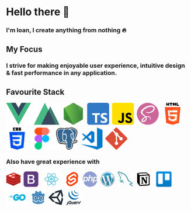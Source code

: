 # Hello there 👋

### I'm Ioan, I create anything from nothing 🔥

## My Focus

### I strive for making enjoyable user experience, intuitive design & fast performance in any application.

##	Favourite Stack
<div style="display: flex; flex-wrap: wrap; gap: 8px;" markdown="1">
	<img width="68px" alt="vuejs" src="img/vue.png" />
	<img width="70px" alt="nuxt" src="img/nuxt.jpg" />
	<img width="60px" alt="nodejs" src="img/nodejs.png" />
	<img width="60px" alt="ts" src="img/typescript.png" />
	<img width="60px" alt="js" src="img/js.png" style="border-radius: 5px;" markdown="1" />
	<img width="60px" alt="sass" src="img/sass.png" />
	<img width="60px" alt="html5" src="img/html.png" />
	<img width="60px" alt="css3" src="img/css.png" />
	<img width="60px" alt="figma" src="img/figma.png" />
	<img width="60px" alt="postgre" src="img/postgre.png" />
	<img width="60px" alt="vscode" src="img/vscode.jpg" />
	<img width="60px" alt="git" src="img/git.jpg" />
</div>

### Also have great experience with
<div style="display: flex; flex-wrap: wrap; gap: 8px;">
	<img width="40px" alt="redis" src="img/redis.jpg" />
	<img width="40px" alt="bootstrap" src="img/bootstrap.png" />
	<img width="56px" alt="react" src="img/react.jpg" />
	<img width="42px" alt="svelte" src="img/svelte.jpg" />
	<img width="40px" alt="php" src="img/php.png" />
	<img width="40px" alt="wordpress" src="img/wordpress.jpg" />
	<img width="42px" alt="mysql" src="img/mysql.png" />
	<img width="40px" alt="notion" src="img/notion.jpg" />
	<img width="56px" alt="trello" src="img/trello.jpg" />
	<img width="60px" alt="go" src="img/go.jpg" />
	<img width="40px" alt="godot" src="img/godot.jpg" />
	<img width="40px" alt="unity" src="img/unity.jpg" />
	<img width="42px" alt="jquery" src="img/jquery.jpg" />
	<!-- <img width="40px" alt="python" src="img/python.jpg" /> -->
</div>


<!-- 
- 🔭 I’m currently working on ...
- 🌱 I’m currently learning ...
- 👯 I’m looking to collaborate on ...
- 🤔 I’m looking for help with ...
- 💬 Ask me about ...
- 📫 How to reach me: ...
- 😄 Pronouns: ...
- ⚡ Fun fact: ... -->

